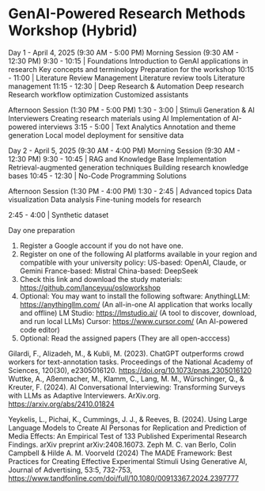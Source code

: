 # GenAI-Powered Research Methods Workshop (Hybrid)

Day 1 - April 4, 2025 (9:30 AM - 5:00 PM)
Morning Session (9:30 AM - 12:30 PM)
9:30 - 10:15 | Foundations
Introduction to GenAI applications in research
Key concepts and terminology
Preparation for the workshop
10:15 - 11:00 | Literature Review Management
Literature review tools
Literature management
11:15 - 12:30 | Deep Research & Automation
Deep research
Research workflow optimization
Customized assistants

Afternoon Session (1:30 PM - 5:00 PM)
1:30 - 3:00 | Stimuli Generation & AI Interviewers
Creating research materials using AI
Implementation of AI-powered interviews
3:15 - 5:00 | Text Analytics
Annotation and theme generation
Local model deployment for sensitive data

Day 2 - April 5, 2025 (9:30 AM - 4:00 PM)
Morning Session (9:30 AM - 12:30 PM)
9:30 - 10:45 | RAG and Knowledge Base Implementation Retrieval-augmented generation techniques
Building research knowledge bases 
10:45 - 12:30 | No-Code Programming Solutions

Afternoon Session (1:30 PM - 4:00 PM)
1:30 - 2:45 | Advanced topics
Data visualization
Data analysis
Fine-tuning models for research

2:45 - 4:00 | Synthetic dataset

Day one preparation
1. Register a Google account if you do not have one.
2. Register on one of the following AI platforms available in your region and compatible with your university policy:
US-based: OpenAI, Claude, or Gemini
France-based: Mistral
China-based: DeepSeek
3. Check this link and download the study materials: https://github.com/lanceyuu/osloworkshop
4. Optional: You may want to install the following software:
AnythingLLM: https://anythingllm.com/ (An all-in-one AI application that works locally and offline)
LM Studio: https://lmstudio.ai/ (A tool to discover, download, and run local LLMs)
Cursor: https://www.cursor.com/ (An AI-powered code editor)
5. Optional: Read the assigned papers (They are all open-acccess)

Gilardi, F., Alizadeh, M., & Kubli, M. (2023). ChatGPT outperforms crowd workers for text-annotation tasks. Proceedings of the National Academy of Sciences, 120(30), e2305016120. https://doi.org/10.1073/pnas.2305016120
Wuttke, A., Aßenmacher, M., Klamm, C., Lang, M. M., Würschinger, Q., & Kreuter, F. (2024). AI Conversational Interviewing: Transforming Surveys with LLMs as Adaptive Interviewers. ArXiv.org. https://arxiv.org/abs/2410.01824

Yeykelis, L., Pichai, K., Cummings, J. J., & Reeves, B. (2024). Using Large Language Models to Create AI Personas for Replication and Prediction of Media Effects: An Empirical Test of 133 Published Experimental Research Findings. arXiv preprint arXiv:2408.16073.
Zeph M. C. van Berlo, Colin Campbell & Hilde A. M. Voorveld (2024) The MADE Framework: Best Practices for Creating Effective Experimental Stimuli Using Generative AI, Journal of Advertising, 53:5, 732-753, https://www.tandfonline.com/doi/full/10.1080/00913367.2024.2397777







